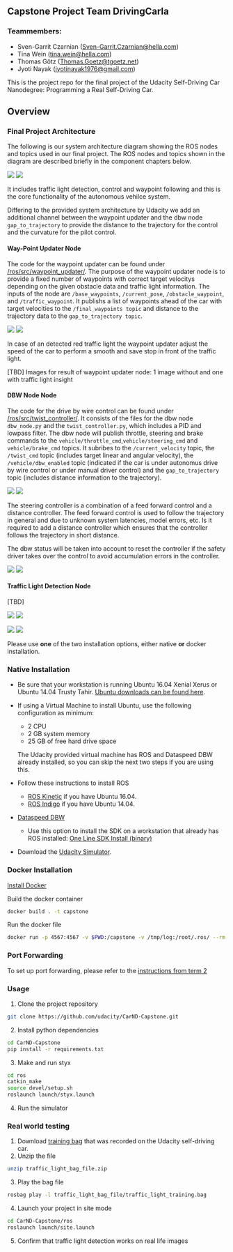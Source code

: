 ## Capstone Project Team DrivingCarla

### Teammembers:

* Sven-Garrit Czarnian ([Sven-Garrit.Czarnian@hella.com](Sven-Garrit.Czarnian@hella.com))
* Tina Wein ([tina.wein@hella.com](tina.wein@hella.com))
* Thomas Götz ([Thomas.Goetz@tgoetz.net](Thomas.Goetz@tgoetz.net))
* Jyoti Nayak ([jyotinayak1976@gmail.com](jyotinayak1976@gmail.com))
 
This is the project repo for the final project of the Udacity Self-Driving Car Nanodegree: Programming a Real Self-Driving Car. 

## Overview
### Final Project Architecture
The following is our system architecture diagram showing the ROS nodes and topics used in our final project. The ROS nodes and topics shown in the diagram are described briefly in the component chapters below.

![](imgs\architecture.png)
![](https://github.com/carndsven/carnd_final_project/blob/master/imgs/final-project-architecture.png)

It includes traffic light detection, control and waypoint following and this is the core functionality of the autonomous vehilce system.

Differing to the provided system architecture by Udacity we add an additional channel between the waypoint updater and the dbw node `gap_to_trajectory` to provide the distance to the trajectory for the control and the curvature for the pilot control.

#### Way-Point Updater Node
The code for the waypoint updater can be found under [/ros/src/waypoint_updater/](/ros/src/waypoint_updater/). The purpose of the waypoint updater node is to provide a fixed number of waypoints with correct target velocitys depending on the given obstacle data and traffic light information. The inputs of the node are  `/base_waypoints`, `/current_pose`, `/obstacle_waypoint`, and `/traffic_waypoint`. It publishs a list of waypoints ahead of the car with target velocities to the `/final_waypoints topic` and distance to the trajectory data to the `gap_to_trajectory topic`. 

![](imgs\waypoint_updater_node.png)
![](https://github.com/carndsven/carnd_final_project/blob/master/imgs/waypoint_updater_node.png)

In case of an detected red traffic light the waypoint updater adjust the speed of the car to perform a smooth and save stop in front of the traffic light.

[TBD] Images for result of waypoint updater node: 1 image without and one with traffic light insight

#### DBW Node Node
The code for the drive by wire control can be found under [/ros/src/twist_controller/](/ros/src/twist_controller/). It consists of the files for the dbw node `dbw_node.py` and the `twist_controller.py`, which includes a PID and lowpass filter.
The dbw node will publish throttle, steering and brake commands to the `vehicle/throttle_cmd`,`vehicle/steering_cmd` and `vehicle/brake_cmd` topics. It subribes to the `/current_velocity` topic, the `/twist_cmd` topic (includes target linear and angular velocity), the  `/vehicle/dbw_enabled` topic (indicated if the car is under autonomus drive by wire control or under manual driver control) and the `gap_to_trajectory` topic (includes distance information to the trajectory).

![](imgs\dbw_node.png)
![](https://github.com/carndsven/carnd_final_project/blob/master/imgs/dbw_node.png)

The steering controller is a combination of a feed forward control and a distance controller.
The feed forward control is used to follow the trajectory in general and due to unknown system latencies, model errors, etc. Is it required to add a distance controller which ensures that the controller follows the trajectory in short distance.

The dbw status will be taken into account to reset the controller if the safety driver takes over the control to avoid accumulation errors in the controller.

![](imgs\dbw.jpg)
![](https://github.com/carndsven/carnd_final_project/blob/master/imgs/dbw.jpg)

#### Traffic Light Detection Node

[TBD]

![](imgs\tl.jpg)
![](https://github.com/carndsven/carnd_final_project/blob/master/imgs/tl.jpg)

![](imgs\traffic_light_detection_node.png)
![](https://github.com/carndsven/carnd_final_project/blob/master/imgs/traffic_light_detection_node.png)

Please use **one** of the two installation options, either native **or** docker installation.

### Native Installation

* Be sure that your workstation is running Ubuntu 16.04 Xenial Xerus or Ubuntu 14.04 Trusty Tahir. [Ubuntu downloads can be found here](https://www.ubuntu.com/download/desktop).
* If using a Virtual Machine to install Ubuntu, use the following configuration as minimum:
  * 2 CPU
  * 2 GB system memory
  * 25 GB of free hard drive space

  The Udacity provided virtual machine has ROS and Dataspeed DBW already installed, so you can skip the next two steps if you are using this.

* Follow these instructions to install ROS
  * [ROS Kinetic](http://wiki.ros.org/kinetic/Installation/Ubuntu) if you have Ubuntu 16.04.
  * [ROS Indigo](http://wiki.ros.org/indigo/Installation/Ubuntu) if you have Ubuntu 14.04.
* [Dataspeed DBW](https://bitbucket.org/DataspeedInc/dbw_mkz_ros)
  * Use this option to install the SDK on a workstation that already has ROS installed: [One Line SDK Install (binary)](https://bitbucket.org/DataspeedInc/dbw_mkz_ros/src/81e63fcc335d7b64139d7482017d6a97b405e250/ROS_SETUP.md?fileviewer=file-view-default)
* Download the [Udacity Simulator](https://github.com/udacity/CarND-Capstone/releases).

### Docker Installation
[Install Docker](https://docs.docker.com/engine/installation/)

Build the docker container
```bash
docker build . -t capstone
```

Run the docker file
```bash
docker run -p 4567:4567 -v $PWD:/capstone -v /tmp/log:/root/.ros/ --rm -it capstone
```

### Port Forwarding
To set up port forwarding, please refer to the [instructions from term 2](https://classroom.udacity.com/nanodegrees/nd013/parts/40f38239-66b6-46ec-ae68-03afd8a601c8/modules/0949fca6-b379-42af-a919-ee50aa304e6a/lessons/f758c44c-5e40-4e01-93b5-1a82aa4e044f/concepts/16cf4a78-4fc7-49e1-8621-3450ca938b77)

### Usage

1. Clone the project repository
```bash
git clone https://github.com/udacity/CarND-Capstone.git
```

2. Install python dependencies
```bash
cd CarND-Capstone
pip install -r requirements.txt
```
3. Make and run styx
```bash
cd ros
catkin_make
source devel/setup.sh
roslaunch launch/styx.launch
```
4. Run the simulator

### Real world testing
1. Download [training bag](https://s3-us-west-1.amazonaws.com/udacity-selfdrivingcar/traffic_light_bag_file.zip) that was recorded on the Udacity self-driving car.
2. Unzip the file
```bash
unzip traffic_light_bag_file.zip
```
3. Play the bag file
```bash
rosbag play -l traffic_light_bag_file/traffic_light_training.bag
```
4. Launch your project in site mode
```bash
cd CarND-Capstone/ros
roslaunch launch/site.launch
```
5. Confirm that traffic light detection works on real life images
